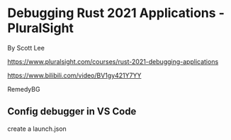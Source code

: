 # Debugging Rust 2021 Applications - PluralSight

By Scott Lee

https://www.pluralsight.com/courses/rust-2021-debugging-applications

https://www.bilibili.com/video/BV1gy421Y7YY

RemedyBG

## Config debugger in VS Code

create a launch.json
